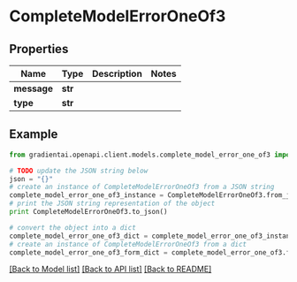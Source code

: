 # CompleteModelErrorOneOf3


## Properties
Name | Type | Description | Notes
------------ | ------------- | ------------- | -------------
**message** | **str** |  | 
**type** | **str** |  | 

## Example

```python
from gradientai.openapi.client.models.complete_model_error_one_of3 import CompleteModelErrorOneOf3

# TODO update the JSON string below
json = "{}"
# create an instance of CompleteModelErrorOneOf3 from a JSON string
complete_model_error_one_of3_instance = CompleteModelErrorOneOf3.from_json(json)
# print the JSON string representation of the object
print CompleteModelErrorOneOf3.to_json()

# convert the object into a dict
complete_model_error_one_of3_dict = complete_model_error_one_of3_instance.to_dict()
# create an instance of CompleteModelErrorOneOf3 from a dict
complete_model_error_one_of3_form_dict = complete_model_error_one_of3.from_dict(complete_model_error_one_of3_dict)
```
[[Back to Model list]](../README.md#documentation-for-models) [[Back to API list]](../README.md#documentation-for-api-endpoints) [[Back to README]](../README.md)


